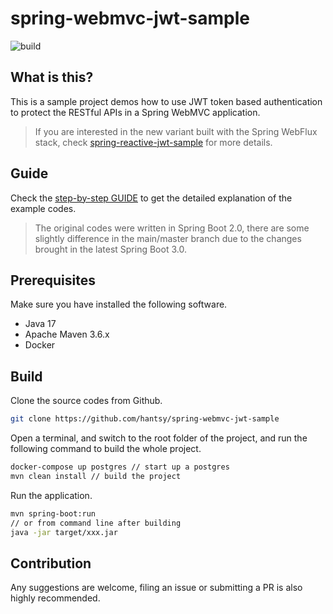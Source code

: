 # spring-webmvc-jwt-sample

![build](https://github.com/hantsy/spring-webmvc-jwt-sample/workflows/build/badge.svg)

## What is this?

This is a sample project demos how to use JWT token based authentication to protect the RESTful APIs in a Spring WebMVC application.

> If you are interested in the new variant built with the Spring WebFlux stack, check [spring-reactive-jwt-sample](https://github.com/hantsy/spring-reactive-jwt-sample/) for more details.

## Guide

Check the [step-by-step GUIDE](./GUIDE.md) to get the detailed explanation of the example codes.  

> The original codes were written in Spring Boot 2.0, there are some slightly difference in the main/master branch due to the changes brought in the latest Spring Boot 3.0.

## Prerequisites

Make sure you have installed the following software.

* Java 17
* Apache Maven 3.6.x
* Docker

## Build 

Clone the source codes from Github.

```bash
git clone https://github.com/hantsy/spring-webmvc-jwt-sample
```

Open a terminal, and switch to the root folder of the project, and run the following command to build the whole project.

```bash
docker-compose up postgres // start up a postgres
mvn clean install // build the project
```

Run the application.

```bash
mvn spring-boot:run
// or from command line after building
java -jar target/xxx.jar
```


## Contribution

Any suggestions are welcome, filing an issue or submitting a PR is also highly recommended.  
